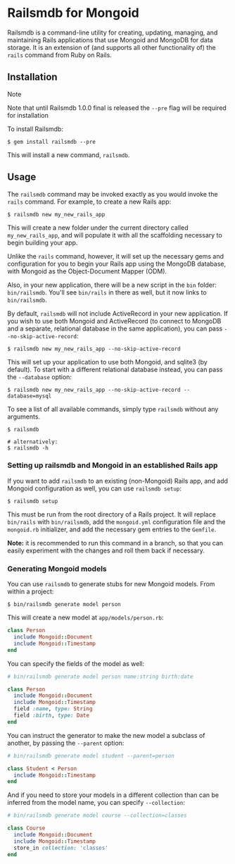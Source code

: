 # Railsmdb for Mongoid

Railsmdb is a command-line utility for creating, updating, managing,
and maintaining Rails applications that use Mongoid and MongoDB for data storage. It is an extension of (and supports all other functionality of) the `rails` command from Ruby on Rails.


## Installation

> [!NOTE]  
> Note that until Railsmdb 1.0.0 final is released the `--pre` flag will be required for installation
> 
To install Railsmdb:

```
$ gem install railsmdb --pre
```

This will install a new command, `railsmdb`.

## Usage

The `railsmdb` command may be invoked exactly as you would invoke the `rails` command. For example, to create a new Rails app:

```
$ railsmdb new my_new_rails_app
```

This will create a new folder under the current directory called `my_new_rails_app`, and will populate it with all the scaffolding necessary to begin building your app.

Unlike the `rails` command, however, it will set up the necessary gems and configuration for you to begin your Rails app using the MongoDB database, with Mongoid as the Object-Document Mapper (ODM).

Also, in your new application, there will be a new script in the `bin` folder: `bin/railsmdb`. You'll see `bin/rails` in there as well, but it now links to `bin/railsmdb`.

By default, `railsmdb` will not include ActiveRecord in your new application. If you wish to use both Mongoid and ActiveRecord (to connect to MongoDB and a separate, relational database in the same application), you can pass `--no-skip-active-record`:

```
$ railsmdb new my_new_rails_app --no-skip-active-record
```

This will set up your application to use both Mongoid, and sqlite3 (by default). To start with a different relational database instead, you can pass the `--database` option:

```
$ railsmdb new my_new_rails_app --no-skip-active-record --database=mysql
```

To see a list of all available commands, simply type `railsmdb` without any arguments.

```
$ railsmdb

# alternatively:
$ railsmdb -h
```


### Setting up railsmdb and Mongoid in an established Rails app

If you want to add `railsmdb` to an existing (non-Mongoid) Rails app, and add Mongoid configuration as well, you can use `railsmdb setup`:

```
$ railsmdb setup
```

This must be run from the root directory of a Rails project. It will replace `bin/rails` with `bin/railsmdb`, add the `mongoid.yml` configuration file and the `mongoid.rb` initializer, and add the necessary gem entries to the `Gemfile`.

**Note:** it is recommended to run this command in a branch, so that you can easily experiment with the changes and roll them back if necessary.


### Generating Mongoid models

You can use `railsmdb` to generate stubs for new Mongoid models. From within a project:

```
$ bin/railsmdb generate model person
```

This will create a new model at `app/models/person.rb`:

```ruby
class Person
  include Mongoid::Document
  include Mongoid::Timestamp
end
```

You can specify the fields of the model as well:

```ruby
# bin/railsmdb generate model person name:string birth:date

class Person
  include Mongoid::Document
  include Mongoid::Timestamp
  field :name, type: String
  field :birth, type: Date
end
```

You can instruct the generator to make the new model a subclass of another, by passing the `--parent` option:

```ruby
# bin/railsmdb generate model student --parent=person

class Student < Person
  include Mongoid::Timestamp
end
```

And if you need to store your models in a different collection than can be inferred from the model name, you can specify `--collection`:

```ruby
# bin/railsmdb generate model course --collection=classes

class Course
  include Mongoid::Document
  include Mongoid::Timestamp
  store_in collection: 'classes'
end
```
